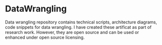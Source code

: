 # DataWrangling
Data wrangling repository contains technical scripts, architecture diagrams, code snippets for data wrangling. I have created these artificat as part of research work. However, they are open source and can be used or enhanced under open source licensing.

